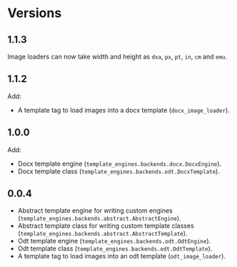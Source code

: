 # Versions

## 1.1.3

Image loaders can now take width and height as `dxa`, `px`, `pt`, `in`, `cm`
and `emu`.

## 1.1.2

Add:

* A template tag to load images into a docx template (`docx_image_loader`).

## 1.0.0

Add:

* Docx template engine (`template_engines.backends.docx.DocxEngine`).
* Docx template class (`template_engines.backends.odt.DocxTemplate`).

## 0.0.4

* Abstract template engine for writing custom engines
  (`template_engines.backends.abstract.AbstractEngine`).
* Abstract template class for writing custom template classes
  (`template_engines.backends.abstract.AbstractTemplate`).
* Odt template engine (`template_engines.backends.odt.OdtEngine`).
* Odt template class (`template_engines.backends.odt.OdtTemplate`).
* A template tag to load images into an odt template (`odt_image_loader`).
